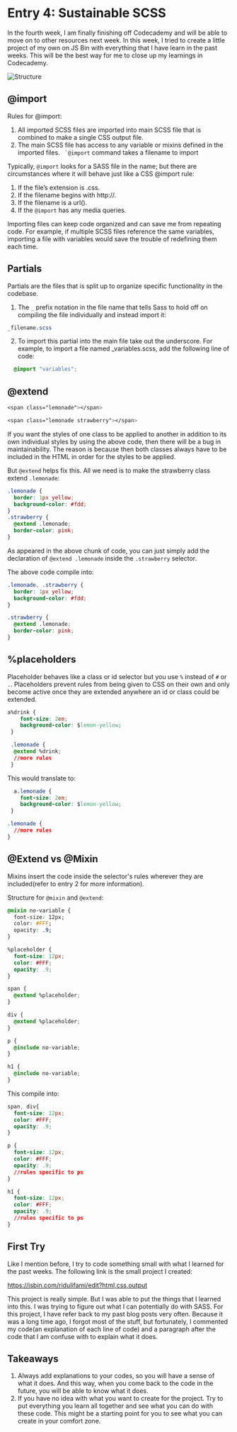 # Entry 4: Sustainable SCSS

In the fourth week, I am finally finishing off Codecademy and will be able to move on to other resources next week. In this week, I tried to create a little project of my own on JS Bin with everything that I have learn in the past weeks. This will be the best way for me to close up my learnings in Codecademy.

![Structure](../images/sass-structure.PNG)

## @import
Rules for @import:
1. All imported SCSS files are imported into main SCSS file that is combined to make a single CSS output file.
2. The main SCSS file has access to any variable or mixins defined in the imported files. ``` `@import``` command takes a filename to import

Typically, ```@import``` looks for a SASS file in the name; but there are circumstances where it will behave just like a CSS @import rule:
1. If the file’s extension is .css.
2. If the filename begins with http://.
3. If the filename is a url().
4. If the ```@import``` has any media queries.

Importing files can keep code organized and can save me from repeating code. For example, if multiple SCSS files reference the same variables, importing a file with variables would save the trouble of redefining them each time.

## Partials
Partials are the files that is split up to organize specific functionality in the codebase. 

1. The ```_``` prefix notation in the file name that tells Sass to hold off on compiling the file individually and instead import it: 

```CSS
_filename.scss
```

2. To import this partial into the main file take out the underscore. For example, to import a file named _variables.scss, add the following line of code:

```CSS
  @import "variables";
```
## @extend
```CSS
<span class="lemonade"></span>

<span class="lemonade strawberry"></span>
```
If you want the styles of one class to be applied to another in addition to its own individual styles by using the above code, then there will be a bug in maintainability. The reason is because then both classes always have to be included in the HTML in order for the styles to be applied.

But ```@extend``` helps fix this. All we need is to make the strawberry class extend ```.lemonade```:

```CSS
.lemonade {
  border: 1px yellow;
  background-color: #fdd;
}
.strawberry {
  @extend .lemonade;
  border-color: pink;
}
```

As appeared in the above chunk of code, you can just simply add the declaration of ```@extend .lemonade``` inside the ```.strawberry``` selector. 

The above code compile into:
```CSS
.lemonade, .strawberry {
  border: 1px yellow;
  background-color: #fdd;
}

.strawberry {
  @extend .lemonade;
  border-color: pink;
}
```

## %placeholders
Placeholder behaves like a class or id selector but you use ```%``` instead of ```#``` or ```.```. Placeholders prevent rules from being given to CSS on their own and only become active once they are extended anywhere an id or class could be extended.

```CSS
a%drink {
    font-size: 2em;
    background-color: $lemon-yellow;
 }

 .lemonade {
  @extend %drink;
  //more rules
 }
```
This would translate to:
```CSS
  a.lemonade {
    font-size: 2em;
    background-color: $lemon-yellow;
 }

.lemonade {
  //more rules
}
```

## @Extend vs @Mixin
Mixins insert the code inside the selector's rules wherever they are included(refer to entry 2 for more information). 

Structure for ```@mixin``` and ```@extend```: 
```CSS
@mixin no-variable {
  font-size: 12px;
  color: #FFF;
  opacity: .9;
}

%placeholder {
  font-size: 12px;
  color: #FFF;
  opacity: .9;
}

span {
  @extend %placeholder;
}

div {
  @extend %placeholder;
}

p {
  @include no-variable;
}

h1 {
  @include no-variable;
}
```

This compile into:
```CSS
span, div{
  font-size: 12px;
  color: #FFF;
  opacity: .9;
}

p {
  font-size: 12px;
  color: #FFF;
  opacity: .9;
  //rules specific to ps
}

h1 {
  font-size: 12px;
  color: #FFF;
  opacity: .9;
  //rules specific to ps
}
```

## First Try
Like I mention before, I try to code something small with what I learned for the past weeks. The following link is the small project I created:

https://jsbin.com/ridulifami/edit?html,css,output

This project is really simple. But I was able to put the things that I learned into this. I was trying to figure out what I can potentially do with SASS. For this project, I have refer back to my past blog posts very often. Because it was a long time ago, I forgot most of the stuff, but fortunately, I commented my code(an explanation of each line of code) and a paragraph after the code that I am confuse with to explain what it does.

## Takeaways
1. Always add explanations to your codes, so you will have a sense of what it does. And this way, when you come back to the code in the future, you will be able to know what it does.
2. If you have no idea with what you want to create for the project. Try to put everything you learn all together and see what you can do with these code. This might be a starting point for you to see what you can create in your comfort zone.




